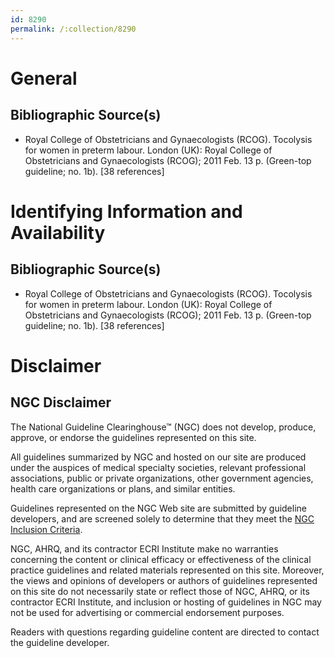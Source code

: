 ```yaml
---
id: 8290
permalink: /:collection/8290
---
```


# General

## Bibliographic Source(s)

- Royal College of Obstetricians and Gynaecologists (RCOG). Tocolysis for women in preterm labour. London (UK): Royal College of Obstetricians and Gynaecologists (RCOG); 2011 Feb. 13 p. (Green-top guideline; no. 1b). [38 references]

# Identifying Information and Availability

## Bibliographic Source(s)

- Royal College of Obstetricians and Gynaecologists (RCOG). Tocolysis for women in preterm labour. London (UK): Royal College of Obstetricians and Gynaecologists (RCOG); 2011 Feb. 13 p. (Green-top guideline; no. 1b). [38 references]

# Disclaimer

## NGC Disclaimer

The National Guideline Clearinghouse™ (NGC) does not develop, produce, approve, or endorse the guidelines represented on this site.

All guidelines summarized by NGC and hosted on our site are produced under the auspices of medical specialty societies, relevant professional associations, public or private organizations, other government agencies, health care organizations or plans, and similar entities.

Guidelines represented on the NGC Web site are submitted by guideline developers, and are screened solely to determine that they meet the [NGC Inclusion Criteria](/help-and-about/summaries/inclusion-criteria).

NGC, AHRQ, and its contractor ECRI Institute make no warranties concerning the content or clinical efficacy or effectiveness of the clinical practice guidelines and related materials represented on this site. Moreover, the views and opinions of developers or authors of guidelines represented on this site do not necessarily state or reflect those of NGC, AHRQ, or its contractor ECRI Institute, and inclusion or hosting of guidelines in NGC may not be used for advertising or commercial endorsement purposes.

Readers with questions regarding guideline content are directed to contact the guideline developer.

